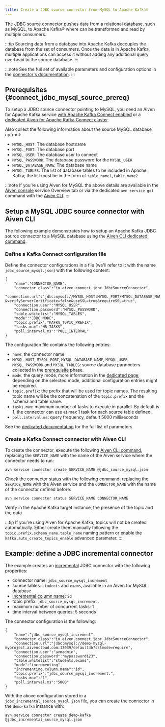 ```yaml
---
title: Create a JDBC source connector from MySQL to Apache Kafka®
---
```


The JDBC source connector pushes data from a relational database, such as MySQL, to Apache Kafka® where can be transformed and read by multiple consumers.

:::tip
Sourcing data from a database into Apache Kafka decouples the database
from the set of consumers. Once the data is in Apache Kafka, multiple
applications can access it without adding any additional query overhead
to the source database.
:::

:::note
See the full set of available parameters and configuration
options in the [connector's
documentation](https://github.com/aiven/aiven-kafka-connect-jdbc/blob/master/docs/source-connector.md).
:::

## Prerequisites {#connect_jdbc_mysql_source_prereq}

To setup a JDBC source connector pointing to MySQL, you need an Aiven
for Apache Kafka service
[with Apache Kafka Connect enabled](enable-connect) or a
[dedicated Aiven for Apache Kafka Connect cluster](/docs/products/kafka/kafka-connect/get-started#apache_kafka_connect_dedicated_cluster).

Also collect the following information about the
source MySQL database upfront:

-   `MYSQL_HOST`: The database hostname
-   `MYSQL_PORT`: The database port
-   `MYSQL_USER`: The database user to connect
-   `MYSQL_PASSWORD`: The database password for the `MYSQL_USER`
-   `MYSQL_DATABASE_NAME`: The database name
-   `MYSQL_TABLES`: The list of database tables to be included in Apache
    Kafka; the list must be in the form of `table_name1,table_name2`

:::note
If you're using Aiven for MySQL the above details are available in the
[Aiven console](https://console.aiven.io/) service Overview tab or via
the dedicated `avn service get` command with the
[Aiven CLI](/docs/tools/cli/service-cli#avn_service_get).
:::

## Setup a MySQL JDBC source connector with Aiven CLI

The following example demonstrates how to setup an Apache Kafka JDBC
source connector to a MySQL database using the
[Aiven CLI dedicated command](/docs/tools/cli/service/connector#avn_service_connector_create).

### Define a Kafka Connect configuration file

Define the connector configurations in a file (we'll refer to it with
the name `jdbc_source_mysql.json`) with the following content:

```
{
    "name":"CONNECTOR_NAME",
    "connector.class":"io.aiven.connect.jdbc.JdbcSourceConnector",
    "connection.url":"jdbc:mysql://MYSQL_HOST:MYSQL_PORT/MYSQL_DATABASE_NAME?&verifyServerCertificate=false&useSSL=true&requireSSL=true",
    "connection.user":"MYSQL_USER",
    "connection.password":"MYSQL_PASSWORD",
    "table.whitelist":"MYSQL_TABLES",
    "mode":"JDBC_MODE",
    "topic.prefix":"KAFKA_TOPIC_PREFIX",
    "tasks.max":"NR_TASKS",
    "poll.interval.ms":"POLL_INTERVAL"
}
```

The configuration file contains the following entries:

-   `name`: the connector name
-   `MYSQL_HOST`, `MYSQL_PORT`, `MYSQL_DATABASE_NAME`, `MYSQL_USER`,
    `MYSQL_PASSWORD` and `MYSQL_TABLES`: source database parameters
    collected in the
    [prerequisite](/docs/products/kafka/kafka-connect/howto/jdbc-source-connector-mysql#connect_jdbc_mysql_source_prereq) phase.
-   `mode`: the query mode, more information in the
    [dedicated page](../concepts/jdbc-source-modes); depending on the selected mode, additional
    configuration entries might be required.
-   `topic.prefix`: the prefix that will be used for topic names. The
    resulting topic name will be the concatenation of the `topic.prefix`
    and the schema and table name.
-   `tasks.max`: maximum number of tasks to execute in parallel. By
    default is 1, the connector can use at max 1 task for each source
    table defined.
-   `poll.interval.ms`: query frequency, default 5000 milliseconds

See the [dedicated
documentation](https://github.com/aiven/jdbc-connector-for-apache-kafka/blob/master/docs/source-connector-config-options.rst)
for the full list of parameters.

### Create a Kafka Connect connector with Aiven CLI

To create the connector, execute the following
[Aiven CLI command](/docs/tools/cli/service/connector#avn_service_connector_create), replacing the `SERVICE_NAME` with the name of the Aiven
service where the connector needs to run:

```
avn service connector create SERVICE_NAME @jdbc_source_mysql.json
```

Check the connector status with the following command, replacing the
`SERVICE_NAME` with the Aiven service and the `CONNECTOR_NAME` with the
name of the connector defined before:

```
avn service connector status SERVICE_NAME CONNECTOR_NAME
```

Verify in the Apache Kafka target instance, the presence of the topic
and the data

:::tip
If you're using Aiven for Apache Kafka, topics will not be created
automatically. Either create them manually following the
`topic.prefix.schema_name.table_name` naming pattern or enable the
`kafka.auto_create_topics_enable` advanced parameter.
:::

## Example: define a JDBC incremental connector

The example creates an
[incremental](../concepts/jdbc-source-modes) JDBC connector with the following properties:

-   connector name: `jdbc_source_mysql_increment`
-   source tables: `students` and `exams`, available in an Aiven for
    MySQL database
-   [incremental column name](../concepts/jdbc-source-modes): `id`
-   topic prefix: `jdbc_source_mysql_increment.`
-   maximum number of concurrent tasks: 1
-   time interval between queries: 5 seconds

The connector configuration is the following:

```
{
    "name":"jdbc_source_mysql_increment",
    "connector.class":"io.aiven.connect.jdbc.JdbcSourceConnector",
    "connection.url":"jdbc:mysql://demo-mysql-myproject.aivencloud.com:13039/defaultdb?sslmode=require",
    "connection.user":"avnadmin",
    "connection.password":"mypassword123",
    "table.whitelist":"students,exams",
    "mode":"incrementing",
    "incrementing.column.name":"id",
    "topic.prefix":"jdbc_source_mysql_increment.",
    "tasks.max":"1",
    "poll.interval.ms":"5000"
}
```

With the above configuration stored in a
`jdbc_incremental_source_mysql.json` file, you can create the connector
in the `demo-kafka` instance with:

```
avn service connector create demo-kafka @jdbc_incremental_source_mysql.json
```
